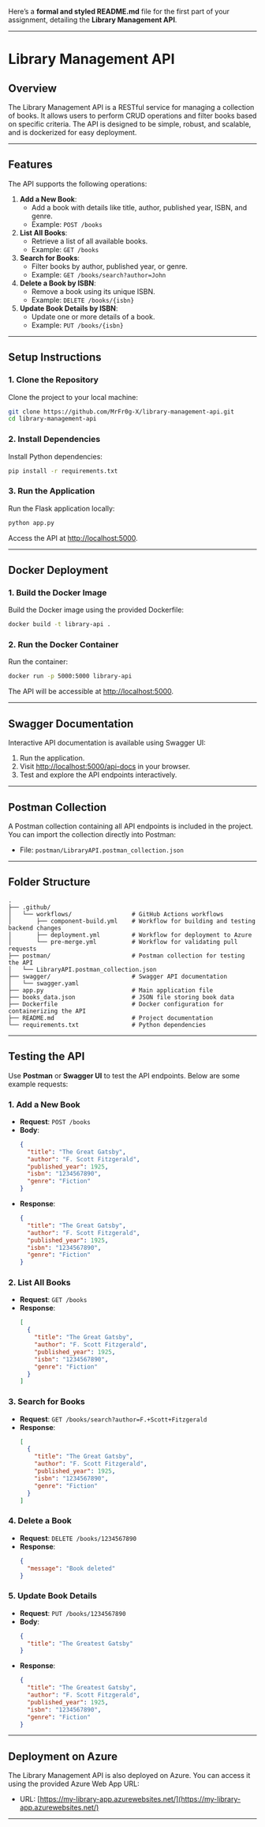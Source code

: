 Here’s a **formal and styled README.md** file for the first part of your assignment, detailing the **Library Management API**.

---

# **Library Management API**

## **Overview**
The Library Management API is a RESTful service for managing a collection of books. It allows users to perform CRUD operations and filter books based on specific criteria. The API is designed to be simple, robust, and scalable, and is dockerized for easy deployment.

---

## **Features**
The API supports the following operations:
1. **Add a New Book**:
   - Add a book with details like title, author, published year, ISBN, and genre.
   - Example: `POST /books`
2. **List All Books**:
   - Retrieve a list of all available books.
   - Example: `GET /books`
3. **Search for Books**:
   - Filter books by author, published year, or genre.
   - Example: `GET /books/search?author=John`
4. **Delete a Book by ISBN**:
   - Remove a book using its unique ISBN.
   - Example: `DELETE /books/{isbn}`
5. **Update Book Details by ISBN**:
   - Update one or more details of a book.
   - Example: `PUT /books/{isbn}`

---

## **Setup Instructions**

### **1. Clone the Repository**
Clone the project to your local machine:
```bash
git clone https://github.com/MrFr0g-X/library-management-api.git
cd library-management-api
```

### **2. Install Dependencies**
Install Python dependencies:
```bash
pip install -r requirements.txt
```

### **3. Run the Application**
Run the Flask application locally:
```bash
python app.py
```

Access the API at [http://localhost:5000](http://localhost:5000).

---

## **Docker Deployment**

### **1. Build the Docker Image**
Build the Docker image using the provided Dockerfile:
```bash
docker build -t library-api .
```

### **2. Run the Docker Container**
Run the container:
```bash
docker run -p 5000:5000 library-api
```

The API will be accessible at [http://localhost:5000](http://localhost:5000).

---

## **Swagger Documentation**
Interactive API documentation is available using Swagger UI:
1. Run the application.
2. Visit [http://localhost:5000/api-docs](http://localhost:5000/api-docs) in your browser.
3. Test and explore the API endpoints interactively.

---

## **Postman Collection**
A Postman collection containing all API endpoints is included in the project. You can import the collection directly into Postman:
- File: `postman/LibraryAPI.postman_collection.json`

---

## **Folder Structure**
```
.
├── .github/
│   └── workflows/                 # GitHub Actions workflows
│       ├── component-build.yml    # Workflow for building and testing backend changes
│       ├── deployment.yml         # Workflow for deployment to Azure
│       └── pre-merge.yml          # Workflow for validating pull requests
├── postman/                       # Postman collection for testing the API
│   └── LibraryAPI.postman_collection.json
├── swagger/                       # Swagger API documentation
│   └── swagger.yaml
├── app.py                         # Main application file
├── books_data.json                # JSON file storing book data
├── Dockerfile                     # Docker configuration for containerizing the API
├── README.md                      # Project documentation
└── requirements.txt               # Python dependencies

```

---

## **Testing the API**
Use **Postman** or **Swagger UI** to test the API endpoints. Below are some example requests:

### **1. Add a New Book**
- **Request**: `POST /books`
- **Body**:
  ```json
  {
    "title": "The Great Gatsby",
    "author": "F. Scott Fitzgerald",
    "published_year": 1925,
    "isbn": "1234567890",
    "genre": "Fiction"
  }
  ```
- **Response**:
  ```json
  {
    "title": "The Great Gatsby",
    "author": "F. Scott Fitzgerald",
    "published_year": 1925,
    "isbn": "1234567890",
    "genre": "Fiction"
  }
  ```

### **2. List All Books**
- **Request**: `GET /books`
- **Response**:
  ```json
  [
    {
      "title": "The Great Gatsby",
      "author": "F. Scott Fitzgerald",
      "published_year": 1925,
      "isbn": "1234567890",
      "genre": "Fiction"
    }
  ]
  ```

### **3. Search for Books**
- **Request**: `GET /books/search?author=F.+Scott+Fitzgerald`
- **Response**:
  ```json
  [
    {
      "title": "The Great Gatsby",
      "author": "F. Scott Fitzgerald",
      "published_year": 1925,
      "isbn": "1234567890",
      "genre": "Fiction"
    }
  ]
  ```

### **4. Delete a Book**
- **Request**: `DELETE /books/1234567890`
- **Response**:
  ```json
  {
    "message": "Book deleted"
  }
  ```

### **5. Update Book Details**
- **Request**: `PUT /books/1234567890`
- **Body**:
  ```json
  {
    "title": "The Greatest Gatsby"
  }
  ```
- **Response**:
  ```json
  {
    "title": "The Greatest Gatsby",
    "author": "F. Scott Fitzgerald",
    "published_year": 1925,
    "isbn": "1234567890",
    "genre": "Fiction"
  }
  ```

---

## **Deployment on Azure**
The Library Management API is also deployed on Azure. You can access it using the provided Azure Web App URL:
- URL: [https://my-library-app.azurewebsites.net/](https://my-library-app.azurewebsites.net/)

---


